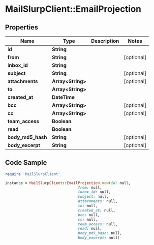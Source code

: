 # MailSlurpClient::EmailProjection

## Properties

Name | Type | Description | Notes
------------ | ------------- | ------------- | -------------
**id** | **String** |  | 
**from** | **String** |  | [optional] 
**inbox_id** | **String** |  | 
**subject** | **String** |  | [optional] 
**attachments** | **Array&lt;String&gt;** |  | [optional] 
**to** | **Array&lt;String&gt;** |  | 
**created_at** | **DateTime** |  | 
**bcc** | **Array&lt;String&gt;** |  | [optional] 
**cc** | **Array&lt;String&gt;** |  | [optional] 
**team_access** | **Boolean** |  | 
**read** | **Boolean** |  | 
**body_md5_hash** | **String** |  | [optional] 
**body_excerpt** | **String** |  | [optional] 

## Code Sample

```ruby
require 'MailSlurpClient'

instance = MailSlurpClient::EmailProjection.new(id: null,
                                 from: null,
                                 inbox_id: null,
                                 subject: null,
                                 attachments: null,
                                 to: null,
                                 created_at: null,
                                 bcc: null,
                                 cc: null,
                                 team_access: null,
                                 read: null,
                                 body_md5_hash: null,
                                 body_excerpt: null)
```


